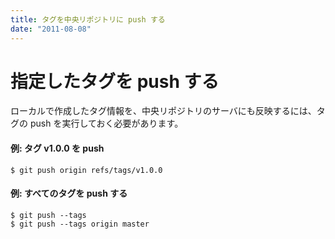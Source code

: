 ```yaml
---
title: タグを中央リポジトリに push する
date: "2011-08-08"
---
```


指定したタグを push する
====

ローカルで作成したタグ情報を、中央リポジトリのサーバにも反映するには、タグの push を実行しておく必要があります。

#### 例: タグ v1.0.0 を push

```
$ git push origin refs/tags/v1.0.0
```

#### 例: すべてのタグを push する

```
$ git push --tags
$ git push --tags origin master
```

